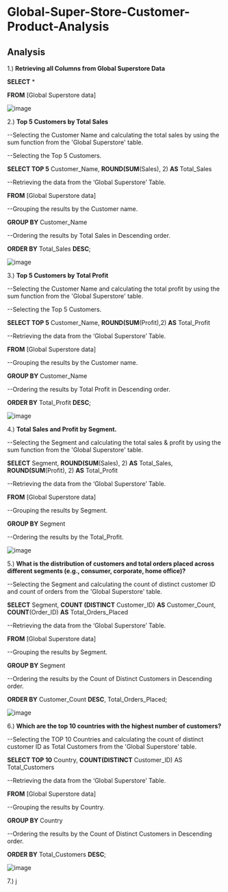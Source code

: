 # Global-Super-Store-Customer-Product-Analysis

**Analysis**
--------------------------------------------------------------------------------------------------------------------------

1.)	**Retrieving all Columns from Global Superstore Data**

**SELECT** *

**FROM** [Global Superstore data]

![image](https://github.com/AbhishekTheAnalyst/Global_Super_Store_Customer_Product_Analysis_using_SQL/assets/109465334/e1cab174-16f4-4585-9287-8ce9106ae503)


2.)	**Top 5 Customers by Total Sales**

--Selecting the Customer Name and calculating the total sales by using the sum function from the 'Global Superstore' table.

--Selecting the Top 5 Customers.

**SELECT TOP 5** Customer_Name, **ROUND(SUM**(Sales), 2) **AS** Total_Sales

--Retrieving the data from the ‘Global Superstore’ Table.

**FROM** [Global Superstore data]

--Grouping the results by the Customer name.

**GROUP BY** Customer_Name

--Ordering the results by Total Sales in Descending order.

**ORDER BY** Total_Sales **DESC**;

![image](https://github.com/AbhishekTheAnalyst/Global_Super_Store_Customer_Product_Analysis_using_SQL/assets/109465334/8cae48bb-7c9c-4ae5-886d-a75cf64455f0)

3.)	**Top 5 Customers by Total Profit**

--Selecting the Customer Name and calculating the total profit by using the sum function from the 'Global Superstore' table.

--Selecting the Top 5 Customers.

**SELECT TOP 5** Customer_Name, **ROUND(SUM**(Profit),2) **AS** Total_Profit

--Retrieving the data from the ‘Global Superstore’ Table.

**FROM** [Global Superstore data]

--Grouping the results by the Customer name.

**GROUP BY** Customer_Name

--Ordering the results by Total Profit in Descending order.

**ORDER BY** Total_Profit **DESC**;

![image](https://github.com/AbhishekTheAnalyst/Global_Super_Store_Customer_Product_Analysis_using_SQL/assets/109465334/cfe533ba-8ce2-44f5-b7a6-7d116330c78b)

4.)	**Total Sales and Profit by Segment.**

--Selecting the Segment and calculating the total sales & profit by using the sum function from the 'Global Superstore' table.

**SELECT** Segment, **ROUND(SUM**(Sales), 2) **AS** Total_Sales, **ROUND(SUM**(Profit), 2) **AS** Total_Profit

--Retrieving the data from the ‘Global Superstore’ Table.

**FROM** [Global Superstore data]

--Grouping the results by Segment.

**GROUP BY** Segment

--Ordering the results by the Total_Profit.

![image](https://github.com/AbhishekTheAnalyst/Global_Super_Store_Customer_Product_Analysis_using_SQL/assets/109465334/af47ea5a-0ad6-4490-b150-cf01a5eb4fdd)

5.)	**What is the distribution of customers and total orders placed across different segments (e.g., consumer, corporate, home office)?**

--Selecting the Segment and calculating the count of distinct customer ID and count of orders from the 'Global Superstore' table.

**SELECT** Segment, **COUNT (DISTINCT** Customer_ID) **AS** Customer_Count, **COUNT**(Order_ID) **AS** Total_Orders_Placed

--Retrieving the data from the ‘Global Superstore’ Table.

**FROM** [Global Superstore data]

--Grouping the results by Segment.

**GROUP BY** Segment

--Ordering the results by the Count of Distinct Customers in Descending order.

**ORDER BY** Customer_Count **DESC**, Total_Orders_Placed;

![image](https://github.com/AbhishekTheAnalyst/Global_Super_Store_Customer_Product_Analysis_using_SQL/assets/109465334/f6edf3f5-25fa-47c7-8e20-4011de20ecc6)

6.)	**Which are the top 10 countries with the highest number of customers?**

--Selecting the TOP 10 Countries and calculating the count of distinct customer ID as Total Customers from the 'Global Superstore' table.

**SELECT TOP 10** Country, **COUNT(DISTINCT** Customer_ID) AS Total_Customers

--Retrieving the data from the ‘Global Superstore’ Table.

**FROM** [Global Superstore data]

--Grouping the results by Country.

**GROUP BY** Country

--Ordering the results by the Count of Distinct Customers in Descending order.

**ORDER BY** Total_Customers **DESC**;

![image](https://github.com/AbhishekTheAnalyst/Global_Super_Store_Customer_Product_Analysis_using_SQL/assets/109465334/56335095-502c-4b5c-b22b-9188527a3ef3)

7.) j

